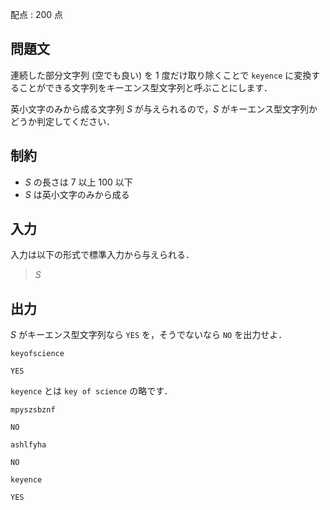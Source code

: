 配点 : $200$ 点

## 問題文

連続した部分文字列 (空でも良い) を $1$ 度だけ取り除くことで `keyence` に変換することができる文字列をキーエンス型文字列と呼ぶことにします．

英小文字のみから成る文字列 $S$ が与えられるので，$S$ がキーエンス型文字列かどうか判定してください．

## 制約

- $S$ の長さは $7$ 以上 $100$ 以下
- $S$ は英小文字のみから成る

## 入力

入力は以下の形式で標準入力から与えられる．

> $S$

## 出力

$S$ がキーエンス型文字列なら `YES` を，そうでないなら `NO` を出力せよ．

```input1
keyofscience
```

```output1
YES
```

`keyence` とは `key of science` の略です．

```input2
mpyszsbznf
```

```output2
NO
```

```input3
ashlfyha
```

```output3
NO
```

```input4
keyence
```

```output4
YES
```